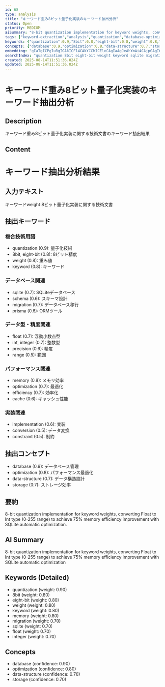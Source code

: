 ```yaml
---
id: 68
type: analysis
title: "キーワード重み8ビット量子化実装のキーワード抽出分析"
status: Open
priority: MEDIUM
aiSummary: "8-bit quantization implementation for keyword weights, converting Float to Int type (0-255 range) to achieve 75% memory efficiency improvement with SQLite automatic optimization"
tags: ["keyword-extraction","analysis","quantization","database-optimization"]
keywords: {"quantization":0.9,"8bit":0.8,"eight-bit":0.8,"weight":0.8,"keyword":0.8}
concepts: {"database":0.9,"optimization":0.8,"data-structure":0.7,"storage":0.7}
embedding: "gIaTgICPgIuRgICAkICFl4CAkYCChICEloCAgIaAgJeAhYmAi4CAjpGAgICAgIOWgJGPgJOFgJaHgICAgoCAloCIhoCSkICTgICAgIuAhqeAlICAiYiAiYOAgICEgI+dgJmDgIGTgICOgICAjoCTjYCSjICHloCBloCAgJOAj5c="
searchIndex: "quantization 8bit eight-bit weight keyword sqlite migration float integer memory optimization efficiency schema prisma precision"
created: 2025-08-14T11:51:36.024Z
updated: 2025-08-14T11:51:36.024Z
---
```


# キーワード重み8ビット量子化実装のキーワード抽出分析

## Description

キーワード重み8ビット量子化実装に関する技術文書のキーワード抽出結果

## Content

# キーワード抽出分析結果

## 入力テキスト
キーワードweight 8ビット量子化実装に関する技術文書

## 抽出キーワード
### 複合技術用語
- quantization (0.9): 量子化技術
- 8bit, eight-bit (0.8): 8ビット精度
- weight (0.8): 重み値
- keyword (0.8): キーワード

### データベース関連
- sqlite (0.7): SQLiteデータベース
- schema (0.6): スキーマ設計
- migration (0.7): データベース移行
- prisma (0.6): ORMツール

### データ型・精度関連
- float (0.7): 浮動小数点型
- int, integer (0.7): 整数型
- precision (0.6): 精度
- range (0.5): 範囲

### パフォーマンス関連
- memory (0.8): メモリ効率
- optimization (0.7): 最適化
- efficiency (0.7): 効率化
- cache (0.6): キャッシュ性能

### 実装関連
- implementation (0.6): 実装
- conversion (0.5): データ変換
- constraint (0.5): 制約

## 抽出コンセプト
- database (0.9): データベース管理
- optimization (0.8): パフォーマンス最適化  
- data-structure (0.7): データ構造設計
- storage (0.7): ストレージ効率

## 要約
8-bit quantization implementation for keyword weights, converting Float to Int type (0-255 range) to achieve 75% memory efficiency improvement with SQLite automatic optimization.

## AI Summary

8-bit quantization implementation for keyword weights, converting Float to Int type (0-255 range) to achieve 75% memory efficiency improvement with SQLite automatic optimization

## Keywords (Detailed)

- quantization (weight: 0.90)
- 8bit (weight: 0.80)
- eight-bit (weight: 0.80)
- weight (weight: 0.80)
- keyword (weight: 0.80)
- memory (weight: 0.80)
- migration (weight: 0.70)
- sqlite (weight: 0.70)
- float (weight: 0.70)
- integer (weight: 0.70)

## Concepts

- database (confidence: 0.90)
- optimization (confidence: 0.80)
- data-structure (confidence: 0.70)
- storage (confidence: 0.70)


